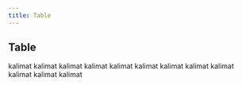 ```yaml
---
title: Table
---
```


## Table

kalimat kalimat
kalimat kalimat
kalimat kalimat
kalimat kalimat
kalimat kalimat
kalimat kalimat
